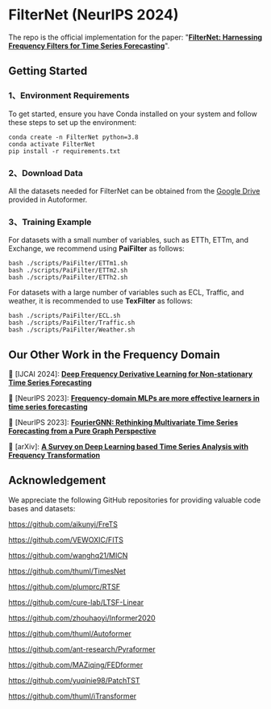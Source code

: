 # FilterNet (NeurIPS 2024)

The repo is the official implementation for the paper: "[**FilterNet: Harnessing Frequency Filters for Time Series Forecasting**](https://neurips.cc/virtual/2024/poster/93257)".


## Getting Started

### 1、Environment Requirements

To get started, ensure you have Conda installed on your system and follow these steps to set up the environment:

```
conda create -n FilterNet python=3.8
conda activate FilterNet
pip install -r requirements.txt
```

### 2、Download Data
All the datasets needed for FilterNet can be obtained from the [Google Drive](https://drive.google.com/drive/folders/1ZOYpTUa82_jCcxIdTmyr0LXQfvaM9vIy) provided in Autoformer. 

### 3、Training Example

For datasets with a small number of variables, such as ETTh, ETTm, and Exchange, we recommend using **PaiFilter** as follows:
```
bash ./scripts/PaiFilter/ETTm1.sh
bash ./scripts/PaiFilter/ETTm2.sh
bash ./scripts/PaiFilter/ETTh2.sh
```

For datasets with a large number of variables such as ECL, Traffic, and weather, it is recommended to use **TexFilter** as follows:
```
bash ./scripts/PaiFilter/ECL.sh
bash ./scripts/PaiFilter/Traffic.sh
bash ./scripts/PaiFilter/Weather.sh
```

## Our Other Work in the Frequency Domain
🚩 [IJCAI 2024]: [**Deep Frequency Derivative Learning for Non-stationary Time Series Forecasting**](https://arxiv.org/abs/2407.00502)

🚩 [NeurIPS 2023]: [**Frequency-domain MLPs are more effective learners in time series forecasting**](https://proceedings.neurips.cc/paper_files/paper/2023/hash/f1d16af76939f476b5f040fd1398c0a3-Abstract-Conference.html) 

🚩 [NeurIPS 2023]: [**FourierGNN: Rethinking Multivariate Time Series Forecasting from a Pure Graph Perspective**](https://proceedings.neurips.cc/paper_files/paper/2023/hash/dc1e32dd3eb381dbc71482f6a96cbf86-Abstract-Conference.html) 

🚩 [arXiv]: [**A Survey on Deep Learning based Time Series Analysis with Frequency Transformation**](https://arxiv.org/abs/2302.02173)



## Acknowledgement

We appreciate the following GitHub repositories for providing valuable code bases and datasets:


https://github.com/aikunyi/FreTS

https://github.com/VEWOXIC/FITS

https://github.com/wanghq21/MICN

https://github.com/thuml/TimesNet

https://github.com/plumprc/RTSF

https://github.com/cure-lab/LTSF-Linear

https://github.com/zhouhaoyi/Informer2020

https://github.com/thuml/Autoformer

https://github.com/ant-research/Pyraformer

https://github.com/MAZiqing/FEDformer

https://github.com/yuqinie98/PatchTST

https://github.com/thuml/iTransformer

